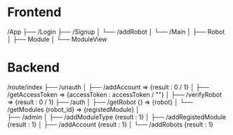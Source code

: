 # Frontend
/App
├── /Login
├── /Signup
│   └── /addRobot
│
└── /Main
│   ├── Robot
│   ├── Module
│   └── ModuleView

# Backend
/route/index
├── /unauth
│   ├── /addAccount => {result : 0 / 1}
│   ├── /getAccessToken => {accessToken : accessToken / ""}
│   ├── /verifyRobot => {result : 0 / 1}
├── /auth
│   ├── /getRobot {} => {robot}
│   └── /getModules {robot_id} => {registedModule} 
│    
├── /admin
│   ├── /addModuleType {result : 1}
│   ├── /addRegistedModule {result : 1}
│   ├── /addAccount {result : 1}
│   └── /addRobots {result : 1}
